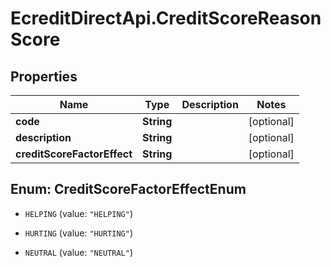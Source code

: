 # EcreditDirectApi.CreditScoreReasonScore

## Properties

Name | Type | Description | Notes
------------ | ------------- | ------------- | -------------
**code** | **String** |  | [optional] 
**description** | **String** |  | [optional] 
**creditScoreFactorEffect** | **String** |  | [optional] 



## Enum: CreditScoreFactorEffectEnum


* `HELPING` (value: `"HELPING"`)

* `HURTING` (value: `"HURTING"`)

* `NEUTRAL` (value: `"NEUTRAL"`)




